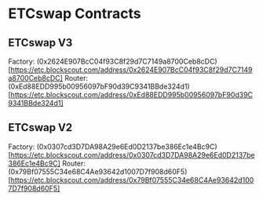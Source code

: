 # ETCswap Contracts

## ETCswap V3

Factory: (0x2624E907BcC04f93C8f29d7C7149a8700Ceb8cDC)[https://etc.blockscout.com/address/0x2624E907BcC04f93C8f29d7C7149a8700Ceb8cDC]
Router: (0xEd88EDD995b00956097bF90d39C9341BBde324d1)[https://etc.blockscout.com/address/0xEd88EDD995b00956097bF90d39C9341BBde324d1]

## ETCswap V2

Factory: (0x0307cd3D7DA98A29e6Ed0D2137be386Ec1e4Bc9C)[https://etc.blockscout.com/address/0x0307cd3D7DA98A29e6Ed0D2137be386Ec1e4Bc9C]
Router: (0x79Bf07555C34e68C4Ae93642d1007D7f908d60F5)[https://etc.blockscout.com/address/0x79Bf07555C34e68C4Ae93642d1007D7f908d60F5]
